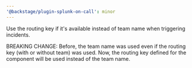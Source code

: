 ```yaml
---
'@backstage/plugin-splunk-on-call': minor
---
```


Use the routing key if it's available instead of team name when triggering incidents.

BREAKING CHANGE:
Before, the team name was used even if the routing key (with or without team) was used.
Now, the routing key defined for the component will be used instead of the team name.
